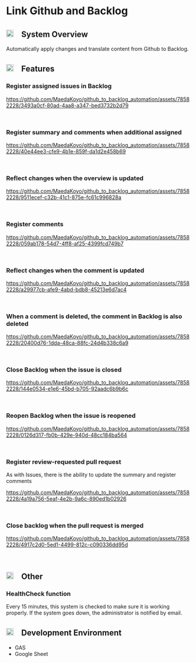 # Link Github and Backlog

## <img src="https://fonts.gstatic.com/s/e/notoemoji/latest/2604_fe0f/512.gif" width="20" height="20"/>　System Overview
Automatically apply changes and translate content from Github to Backlog.

## <img src="https://fonts.gstatic.com/s/e/notoemoji/latest/1f680/512.gif" width="20" height="20"/>　Features

### Register assigned issues in Backlog
https://github.com/MaedaKoyo/github_to_backlog_automation/assets/78582228/3493a0cf-80ad-4aa8-a347-bed3732b2d79

<br>

### Register summary and comments when additional assigned
https://github.com/MaedaKoyo/github_to_backlog_automation/assets/78582228/40e44ee3-cfe9-4b1e-859f-da1d2e458b69

<br>

### Reflect changes when the overview is updated
https://github.com/MaedaKoyo/github_to_backlog_automation/assets/78582228/9511ecef-c32b-41c1-875e-fc61c996828a

<br>

### Register comments
https://github.com/MaedaKoyo/github_to_backlog_automation/assets/78582228/059ab178-54d7-4ff8-af25-4399fcd749b7

<br>

### Reflect changes when the comment is updated
https://github.com/MaedaKoyo/github_to_backlog_automation/assets/78582228/a29977cb-afe9-4abd-bdb8-45213e6d7ac4

<br>

### When a comment is deleted, the comment in Backlog is also deleted
https://github.com/MaedaKoyo/github_to_backlog_automation/assets/78582228/20400d76-1dda-48ca-88fc-24d4b338c6a9

<br>

### Close Backlog when the issue is closed
https://github.com/MaedaKoyo/github_to_backlog_automation/assets/78582228/144e0534-e1e6-45bd-b705-92aadc6b9b6c

<br>

### Reopen Backlog when the issue is reopened
https://github.com/MaedaKoyo/github_to_backlog_automation/assets/78582228/0126d317-fb0b-429e-940d-48cc184ba564

<br>

### Register review-requested pull request
As with Issues, there is the ability to update the summary and register comments

https://github.com/MaedaKoyo/github_to_backlog_automation/assets/78582228/4a19a756-5eaf-4e2b-9a6c-890ed1b02926

<br>

### Close backlog when the pull request is merged
https://github.com/MaedaKoyo/github_to_backlog_automation/assets/78582228/4917c2d0-5ed1-4499-812c-c090336dd95d

<br>

## <img src="https://fonts.gstatic.com/s/e/notoemoji/latest/1f54a_fe0f/512.gif" width="20" height="20"/>　Other
### HealthCheck function
Every 15 minutes, this system is checked to make sure it is working properly. 
If the system goes down, the administrator is notified by email.

## <img src="https://fonts.gstatic.com/s/e/notoemoji/latest/2699_fe0f/512.gif" width="20" height="20"/>　Development Environment
- GAS
- Google Sheet
